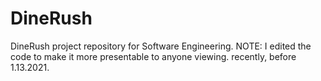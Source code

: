 # DineRush
DineRush project repository for Software Engineering.
NOTE: I edited the code to make it more presentable to anyone viewing. recently, before 1.13.2021.
